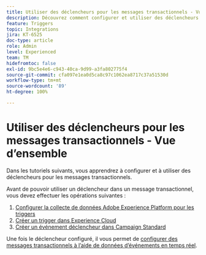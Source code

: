 ```yaml
---
title: Utiliser des déclencheurs pour les messages transactionnels - Vue d’ensemble
description: Découvrez comment configurer et utiliser des déclencheurs pour la messagerie transactionnelle.
feature: Triggers
topic: Integrations
jira: KT-6525
doc-type: article
role: Admin
level: Experienced
team: TM
hidefromtoc: false
exl-id: 9bc5e4e6-c943-40ca-9d99-a3fa802775f4
source-git-commit: cfa097e1ea0d5ca8c97c1062ea8717c37a51530d
workflow-type: tm+mt
source-wordcount: '89'
ht-degree: 100%

---
```


# Utiliser des déclencheurs pour les messages transactionnels - Vue d’ensemble

Dans les tutoriels suivants, vous apprendrez à configurer et à utiliser des déclencheurs pour les messages transactionnels.

Avant de pouvoir utiliser un déclencheur dans un message transactionnel, vous devez effectuer les opérations suivantes :

1. [Configurer la collecte de données Adobe Experience Platform pour les triggers](/help/integrations/configure-launch-for-triggers.md)
2. [Créer un trigger dans Experience Cloud](https://experienceleague.adobe.com/fr/docs/core-services/interface/triggers)
3. [Créer un événement déclencheur dans Campaign Standard](/help/integrations/create-a-trigger-event.md)

Une fois le déclencheur configuré, il vous permet de [configurer des messages transactionnels à l’aide de données d’événements en temps réel](/help/integrations/configure-transactional-messages-using-realtime-event-data.md).
